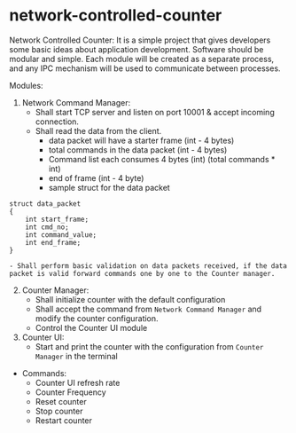 # network-controlled-counter
Network Controlled Counter:
It is a simple project that gives developers some basic ideas about application development. Software should be modular and simple. Each module will be created as a separate process, and any IPC mechanism will be used to communicate between processes.


Modules:
1. Network Command Manager:
    - Shall start TCP server and listen on port 10001 & accept incoming connection.
    - Shall read the data from the client.
        - data packet will have a starter frame (int - 4 bytes)
        - total commands in the data packet (int - 4 bytes)
        - Command list each consumes 4 bytes (int) (total commands * int)
        - end of frame (int - 4 byte)
        - sample struct for the data packet
```
struct data_packet 
{
    int start_frame;
    int cmd_no;
    int command_value;
    int end_frame;
}
```
    - Shall perform basic validation on data packets received, if the data packet is valid forward commands one by one to the Counter manager.
   
2. Counter Manager:
    - Shall initialize counter with the default configuration
    - Shall accept the command from `Network Command Manager` and modify the counter configuration.
    - Control the Counter UI module
3. Counter UI:
    - Start and print the counter with the configuration from `Counter Manager` in the terminal

- Commands:
    - Counter UI refresh rate
    - Counter Frequency
    - Reset counter
    - Stop counter
    - Restart counter
